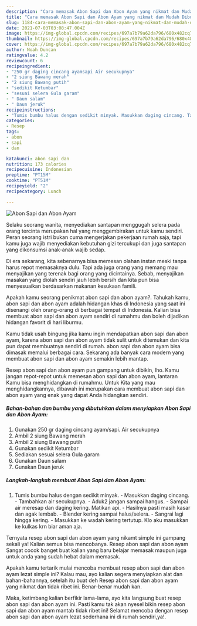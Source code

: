 ```yaml
---
description: "Cara memasak Abon Sapi dan Abon Ayam yang nikmat dan Mudah Dibuat"
title: "Cara memasak Abon Sapi dan Abon Ayam yang nikmat dan Mudah Dibuat"
slug: 1184-cara-memasak-abon-sapi-dan-abon-ayam-yang-nikmat-dan-mudah-dibuat
date: 2021-07-03T03:08:47.004Z
image: https://img-global.cpcdn.com/recipes/697a7b79a62da796/680x482cq70/abon-sapi-dan-abon-ayam-foto-resep-utama.jpg
thumbnail: https://img-global.cpcdn.com/recipes/697a7b79a62da796/680x482cq70/abon-sapi-dan-abon-ayam-foto-resep-utama.jpg
cover: https://img-global.cpcdn.com/recipes/697a7b79a62da796/680x482cq70/abon-sapi-dan-abon-ayam-foto-resep-utama.jpg
author: Noah Duncan
ratingvalue: 4.2
reviewcount: 6
recipeingredient:
- "250 gr daging cincang ayamsapi Air secukupnya"
- "2 siung Bawang merah"
- "2 siung Bawang putih"
- "sedikit Ketumbar"
- "sesuai selera Gula garam"
- " Daun salam"
- " Daun jeruk"
recipeinstructions:
- "Tumis bumbu halus dengan sedikit minyak. Masukkan daging cincang. Tambahkan air secukupnya. Aduk2 jangan sampai hangus. Sampai air meresap dan daging kering. Matikan api. Hasilnya pasti masih kasar dan agak lembab. Blender kering sampai halus/selera. Sangrai lagi hingga kering. Masukkan ke wadah kering tertutup. Klo aku masukkan ke kulkas krn biar aman aja."
categories:
- Resep
tags:
- abon
- sapi
- dan

katakunci: abon sapi dan 
nutrition: 173 calories
recipecuisine: Indonesian
preptime: "PT15M"
cooktime: "PT51M"
recipeyield: "2"
recipecategory: Lunch

---
```



![Abon Sapi dan Abon Ayam](https://img-global.cpcdn.com/recipes/697a7b79a62da796/680x482cq70/abon-sapi-dan-abon-ayam-foto-resep-utama.jpg)

Selaku seorang wanita, menyediakan santapan menggugah selera pada orang tercinta merupakan hal yang menggembirakan untuk kamu sendiri. Peran seorang istri bukan cuma mengerjakan pekerjaan rumah saja, tapi kamu juga wajib menyediakan kebutuhan gizi tercukupi dan juga santapan yang dikonsumsi anak-anak wajib sedap.

Di era  sekarang, kita sebenarnya bisa memesan olahan instan meski tanpa harus repot memasaknya dulu. Tapi ada juga orang yang memang mau menyajikan yang terenak bagi orang yang dicintainya. Sebab, menyajikan masakan yang diolah sendiri jauh lebih bersih dan kita pun bisa menyesuaikan berdasarkan makanan kesukaan famili. 



Apakah kamu seorang penikmat abon sapi dan abon ayam?. Tahukah kamu, abon sapi dan abon ayam adalah hidangan khas di Indonesia yang saat ini disenangi oleh orang-orang di berbagai tempat di Indonesia. Kalian bisa membuat abon sapi dan abon ayam sendiri di rumahmu dan boleh dijadikan hidangan favorit di hari liburmu.

Kamu tidak usah bingung jika kamu ingin mendapatkan abon sapi dan abon ayam, karena abon sapi dan abon ayam tidak sulit untuk ditemukan dan kita pun dapat membuatnya sendiri di rumah. abon sapi dan abon ayam bisa dimasak memalui berbagai cara. Sekarang ada banyak cara modern yang membuat abon sapi dan abon ayam semakin lebih mantap.

Resep abon sapi dan abon ayam pun gampang untuk dibikin, lho. Kamu jangan repot-repot untuk memesan abon sapi dan abon ayam, lantaran Kamu bisa menghidangkan di rumahmu. Untuk Kita yang mau menghidangkannya, dibawah ini merupakan cara membuat abon sapi dan abon ayam yang enak yang dapat Anda hidangkan sendiri.

<!--inarticleads1-->

##### Bahan-bahan dan bumbu yang dibutuhkan dalam menyiapkan Abon Sapi dan Abon Ayam:

1. Gunakan 250 gr daging cincang ayam/sapi. Air secukupnya
1. Ambil 2 siung Bawang merah
1. Ambil 2 siung Bawang putih
1. Gunakan sedikit Ketumbar
1. Sediakan sesuai selera Gula garam
1. Gunakan  Daun salam
1. Gunakan  Daun jeruk




<!--inarticleads2-->

##### Langkah-langkah membuat Abon Sapi dan Abon Ayam:

1. Tumis bumbu halus dengan sedikit minyak. - Masukkan daging cincang. - Tambahkan air secukupnya. - Aduk2 jangan sampai hangus. - Sampai air meresap dan daging kering. Matikan api. - Hasilnya pasti masih kasar dan agak lembab. - Blender kering sampai halus/selera. - Sangrai lagi hingga kering. - Masukkan ke wadah kering tertutup. Klo aku masukkan ke kulkas krn biar aman aja.




Ternyata resep abon sapi dan abon ayam yang nikamt simple ini gampang sekali ya! Kalian semua bisa mencobanya. Resep abon sapi dan abon ayam Sangat cocok banget buat kalian yang baru belajar memasak maupun juga untuk anda yang sudah hebat dalam memasak.

Apakah kamu tertarik mulai mencoba membuat resep abon sapi dan abon ayam lezat simple ini? Kalau mau, ayo kalian segera menyiapkan alat dan bahan-bahannya, setelah itu buat deh Resep abon sapi dan abon ayam yang nikmat dan tidak ribet ini. Benar-benar mudah kan. 

Maka, ketimbang kalian berfikir lama-lama, ayo kita langsung buat resep abon sapi dan abon ayam ini. Pasti kamu tak akan nyesel bikin resep abon sapi dan abon ayam mantab tidak ribet ini! Selamat mencoba dengan resep abon sapi dan abon ayam lezat sederhana ini di rumah sendiri,ya!.

